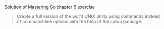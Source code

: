 Solution of [Mastering Go](https://github.com/mactsouk/mastering-Go-3rd) chapter 6 exercise

> Create a full version of the wc(1) UNIX utility using commands instead of command-line options with the help of the cobra package.


